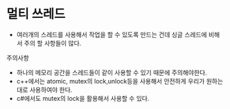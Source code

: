 # 멀티 쓰레드
- 여러개의 스레드를 사용해서 작업을 할 수 있도록 만드는 건데 싱글 스레드에 비해서 주의 할 사항들이 많다.
  
주의사항
- 하나의 메모리 공간을 스레드들이 같이 사용할 수 있기 때문에 주의해야한다.
- c++에서는 atomic, mutex의 lock,unlock등을 사용해서 안전하게 우리가 원하는대로 사용하여야 한다.
- c#에서도 mutex의 lock을 활용해서 사용할 수 있다.
